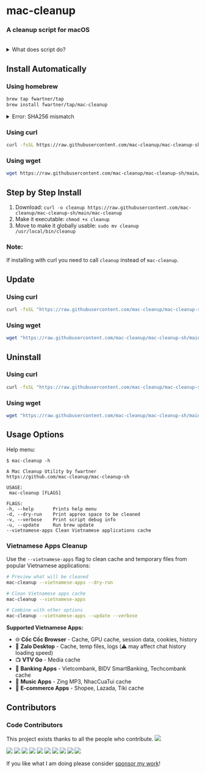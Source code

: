 # mac-cleanup

### A cleanup script for macOS

</br>

<details>
  <summary>
  What does script do?
  </summary>

</br>

* Empty the Trash on All Mounted Volumes and the Main HDD
* Clear System Log Files
* Clear Adobe Cache Files
* Cleanup iOS Applications
* Remove iOS Device Backups
* Cleanup Xcode Derived Data and Archives
* Reset iOS simulators
* Cleanup Homebrew Cache
* Cleanup Any Old Versions of Gems
* Cleanup Dangling Docker Images
* Purge Inactive Memory
* Cleanup pip cache
* Cleanup Pyenv-VirtualEnv Cache
* Cleanup npm Cache
* Cleanup Yarn Cache
* Cleanup Docker Images and Stopped Containers
* Cleanup CocoaPods Cache Files
* Cleanup composer cache
* Cleanup Dropbox cache
* Remove PhpStorm logs
* Remove Minecraft logs and cache
* Remove Steam logs and cache
* Remove Lunar Client logs and cache
* Remove Microsoft Teams logs and cache
* Remove Wget logs and hosts
* Removes Cacher logs
* Deletes Android caches
* Clears Gradle caches
* Deletes Kite logs
* Clears Go module cache
* Clears Poetry cache
* **🇻🇳 Vietnamese Apps Cleanup** (with `--vietnamese-apps` flag):
  * Cốc Cốc Browser cache and data
  * Zalo Desktop cache and temp files
  * VTV Go media cache
  * Banking apps cache (VCB-Digibank, BIDV SmartBanking, Techcombank)
  * Music & Entertainment cache (Zing MP3, NhacCuaTui)
  * E-commerce apps cache (Shopee, Lazada, Tiki)

</details>



## Install Automatically

### Using homebrew

```bash
brew tap fwartner/tap
brew install fwartner/tap/mac-cleanup
```
<details>
  <summary>
  Error: SHA256 mismatch
  </summary>

> If you'll see ```Error: SHA256 mismatch``` try this:
> 1. Copy "Actual" hash from error
> 2. Run ```brew edit fwartner/tap/mac-cleanup```
> 3. Press ```I``` and change ```sha256 "<some hash>"``` with hash from step 1
> 4. Press ```:```, then ```wq``` and ```Enter```
> 5. Re-run installation \
> ```brew install fwartner/tap/mac-cleanup```

</details>


### Using curl

```bash
curl -fsSL https://raw.githubusercontent.com/mac-cleanup/mac-cleanup-sh/main/installer.sh | bash -s install
```

### Using wget

```bash
wget https://raw.githubusercontent.com/mac-cleanup/mac-cleanup-sh/main/installer.sh -O - | bash -s install
```

## Step by Step Install

1. Download: `curl -o cleanup https://raw.githubusercontent.com/mac-cleanup/mac-cleanup-sh/main/mac-cleanup`
2. Make it executable: `chmod +x cleanup`
3. Move to make it globally usable: `sudo mv cleanup /usr/local/bin/cleanup`

### Note:
If installing with curl you need to call `cleanup` instead of `mac-cleanup`.

## Update

### Using curl

```bash
curl -fsSL "https://raw.githubusercontent.com/mac-cleanup/mac-cleanup-sh/main/installer.sh" | bash -s update
```

### Using wget

```bash
wget "https://raw.githubusercontent.com/mac-cleanup/mac-cleanup-sh/main/installer.sh" -O - | bash -s update
```

## Uninstall

### Using curl

```bash
curl -fsSL "https://raw.githubusercontent.com/mac-cleanup/mac-cleanup-sh/main/installer.sh" | bash -s uninstall
```

### Using wget

```bash
wget "https://raw.githubusercontent.com/mac-cleanup/mac-cleanup-sh/main/installer.sh" -O - | bash -s uninstall
```

## Usage Options

Help menu:

```
$ mac-cleanup -h

A Mac Cleanup Utility by fwartner
https://github.com/mac-cleanup/mac-cleanup-sh

USAGE:
 mac-cleanup [FLAGS]

FLAGS:
-h, --help       Prints help menu
-d, --dry-run    Print approx space to be cleaned
-v, --verbose    Print script debug info
-u, --update     Run brew update
--vietnamese-apps Clean Vietnamese applications cache
```

### Vietnamese Apps Cleanup

Use the `--vietnamese-apps` flag to clean cache and temporary files from popular Vietnamese applications:

```bash
# Preview what will be cleaned
mac-cleanup --vietnamese-apps --dry-run

# Clean Vietnamese apps cache
mac-cleanup --vietnamese-apps

# Combine with other options
mac-cleanup --vietnamese-apps --update --verbose
```

**Supported Vietnamese Apps:**
- 🌐 **Cốc Cốc Browser** - Cache, GPU cache, session data, cookies, history
- 💬 **Zalo Desktop** - Cache, temp files, logs (⚠️ may affect chat history loading speed)
- 📺 **VTV Go** - Media cache
- 🏦 **Banking Apps** - Vietcombank, BIDV SmartBanking, Techcombank cache
- 🎵 **Music Apps** - Zing MP3, NhacCuaTui cache
- 🛒 **E-commerce Apps** - Shopee, Lazada, Tiki cache

## Contributors

### Code Contributors

This project exists thanks to all the people who contribute.
<a href="https://github.com/mac-cleanup/mac-cleanup-sh/graphs/contributors"><img src="https://opencollective.com/mac-cleanup/contributors.svg?width=890&button=false" /></a>

<a href="https://opencollective.com/mac-cleanup/organization/0/website"><img src="https://opencollective.com/mac-cleanup/organization/0/avatar.svg"></a>
<a href="https://opencollective.com/mac-cleanup/organization/1/website"><img src="https://opencollective.com/mac-cleanup/organization/1/avatar.svg"></a>
<a href="https://opencollective.com/mac-cleanup/organization/2/website"><img src="https://opencollective.com/mac-cleanup/organization/2/avatar.svg"></a>
<a href="https://opencollective.com/mac-cleanup/organization/3/website"><img src="https://opencollective.com/mac-cleanup/organization/3/avatar.svg"></a>
<a href="https://opencollective.com/mac-cleanup/organization/4/website"><img src="https://opencollective.com/mac-cleanup/organization/4/avatar.svg"></a>
<a href="https://opencollective.com/mac-cleanup/organization/5/website"><img src="https://opencollective.com/mac-cleanup/organization/5/avatar.svg"></a>
<a href="https://opencollective.com/mac-cleanup/organization/6/website"><img src="https://opencollective.com/mac-cleanup/organization/6/avatar.svg"></a>
<a href="https://opencollective.com/mac-cleanup/organization/7/website"><img src="https://opencollective.com/mac-cleanup/organization/7/avatar.svg"></a>
<a href="https://opencollective.com/mac-cleanup/organization/8/website"><img src="https://opencollective.com/mac-cleanup/organization/8/avatar.svg"></a>
<a href="https://opencollective.com/mac-cleanup/organization/9/website"><img src="https://opencollective.com/mac-cleanup/organization/9/avatar.svg"></a>

If you like what I am doing please consider [sponsor my work](https://github.com/sponsors/fwartner)!
